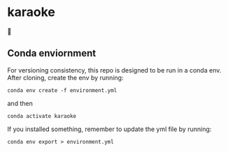 # karaoke
🎵

## Conda enviornment
For versioning consistency, this repo is designed to be run in a conda env.
After cloning, create the env by running:

`conda env create -f environment.yml` 

and then

`conda activate karaoke`

If you installed something, remember to update the yml file by running:

`conda env export > environment.yml` 
